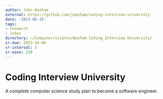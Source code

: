 ```yaml
---
auhtor: John Washam
external: https://github.com/jwasham/coding-interview-university
date: '2023-08-15'
tags:
- research
- inbox
directory: ~/Computer/science/Washam_Coding_Interview_University/
sr-due: 2023-10-06
sr-interval: 3
sr-ease: 250
---
```


# Coding Interview University

A complete computer science study plan to become a software engineer.
